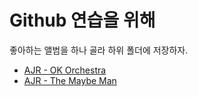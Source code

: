 # Github 연습을 위해

좋아하는 앨범을 하나 골라 하위 폴더에 저장하자.

- [AJR - OK Orchestra](ok-orchestra/README.md)
- [AJR - The Maybe Man](the-maybe-man/README.md)